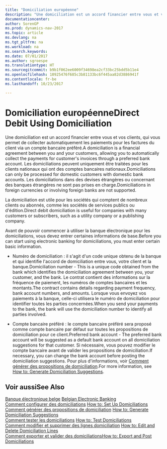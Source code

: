 ```yaml
---
title: "Domiciliation européenne"
description: "Une domiciliation est un accord financier entre vous et vos clients, qui vous permet de collecter automatiquement les paiements pour les factures du client via un compte bancaire préféré. Les domiciliations peuvent uniquement être traitées pour les clients nationaux qui ont des comptes bancaires nationaux."
documentationcenter: 
author: SorenGP
ms.prod: dynamics-nav-2017
ms.topic: article
ms.devlang: na
ms.tgt_pltfrm: na
ms.workload: na
ms.search.keywords: 
ms.date: 07/01/2017
ms.author: sgroespe
ms.translationtype: HT
ms.sourcegitcommit: b9b1f062ee6009f34698ea2cf33bc25bdd5b11e4
ms.openlocfilehash: 10925476f685c3b81133bc6f445aa82d3886941f
ms.contentlocale: fr-be
ms.lasthandoff: 10/23/2017

---
```

# <a name="direct-debit-using-domiciliation"></a><span data-ttu-id="5e58a-104">Domiciliation européenne</span><span class="sxs-lookup"><span data-stu-id="5e58a-104">Direct Debit Using Domiciliation</span></span>
<span data-ttu-id="5e58a-105">Une domiciliation est un accord financier entre vous et vos clients, qui vous permet de collecter automatiquement les paiements pour les factures du client via un compte bancaire préféré.</span><span class="sxs-lookup"><span data-stu-id="5e58a-105">A domiciliation is a financial agreement between you and your customers, allowing you to automatically collect the payments for customer's invoices through a preferred bank account.</span></span> <span data-ttu-id="5e58a-106">Les domiciliations peuvent uniquement être traitées pour les clients nationaux qui ont des comptes bancaires nationaux.</span><span class="sxs-lookup"><span data-stu-id="5e58a-106">Domiciliations can only be processed for domestic customers with domestic bank accounts.</span></span> <span data-ttu-id="5e58a-107">Les domiciliations dans des devises étrangères ou concernant des banques étrangères ne sont pas prises en charge.</span><span class="sxs-lookup"><span data-stu-id="5e58a-107">Domiciliations in foreign currencies or involving foreign banks are not supported.</span></span>  

<span data-ttu-id="5e58a-108">La domiciliation est utile pour les sociétés qui comptent de nombreux clients ou abonnés, comme les sociétés de services publics ou d'édition.</span><span class="sxs-lookup"><span data-stu-id="5e58a-108">Direct debit domiciliation is useful for companies with many customers or subscribers, such as a utility company or a publishing company.</span></span>  

<span data-ttu-id="5e58a-109">Avant de pouvoir commencer à utiliser la banque électronique pour les domiciliations, vous devez entrer certaines informations de base.</span><span class="sxs-lookup"><span data-stu-id="5e58a-109">Before you can start using electronic banking for domiciliations, you must enter certain basic information.</span></span>  

- <span data-ttu-id="5e58a-110">Numéro de domiciliation : il s'agit d'un code unique obtenu de la banque et qui identifie l'accord de domiciliation entre vous, votre client et la banque.</span><span class="sxs-lookup"><span data-stu-id="5e58a-110">Domiciliation number - This is a unique code obtained from the bank which identifies the domiciliation agreement between you, your customer, and the bank.</span></span> <span data-ttu-id="5e58a-111">Le contrat contient des informations sur la fréquence de paiement, les numéros de comptes bancaires et les montants.</span><span class="sxs-lookup"><span data-stu-id="5e58a-111">The contract contains details regarding payment frequency, bank account numbers, and amounts.</span></span> <span data-ttu-id="5e58a-112">Lorsque vous envoyez vos paiements à la banque, celle-ci utilisera le numéro de domiciliation pour identifier toutes les parties concernées.</span><span class="sxs-lookup"><span data-stu-id="5e58a-112">When you send your payments to the bank, the bank will use the domiciliation number to identify all parties involved.</span></span>  

- <span data-ttu-id="5e58a-113">Compte bancaire préféré : le compte bancaire préféré sera proposé comme compte bancaire par défaut sur toutes les propositions de domiciliation pour ce client.</span><span class="sxs-lookup"><span data-stu-id="5e58a-113">Preferred bank account - The preferred bank account will be suggested as a default bank account on all domiciliation suggestions for that customer.</span></span> <span data-ttu-id="5e58a-114">Si nécessaire, vous pouvez modifier le compte bancaire avant de valider les propositions de domiciliation.</span><span class="sxs-lookup"><span data-stu-id="5e58a-114">If necessary, you can change the bank account before posting the domiciliation suggestions.</span></span> <span data-ttu-id="5e58a-115">Pour plus d'informations, voir [Comment générer des propositions de domiciliation](how-to-generate-domiciliation-suggestions.md).</span><span class="sxs-lookup"><span data-stu-id="5e58a-115">For more information, see [How to: Generate Domiciliation Suggestions](how-to-generate-domiciliation-suggestions.md).</span></span>  

## <a name="see-also"></a><span data-ttu-id="5e58a-116">Voir aussi</span><span class="sxs-lookup"><span data-stu-id="5e58a-116">See Also</span></span>  
 <span data-ttu-id="5e58a-117">[Banque électronique belge](belgian-electronic-banking.md) </span><span class="sxs-lookup"><span data-stu-id="5e58a-117">[Belgian Electronic Banking](belgian-electronic-banking.md) </span></span>  
 <span data-ttu-id="5e58a-118">[Comment configurer des domiciliations](how-to-set-up-domiciliations.md) </span><span class="sxs-lookup"><span data-stu-id="5e58a-118">[How to: Set Up Domiciliations](how-to-set-up-domiciliations.md) </span></span>  
 <span data-ttu-id="5e58a-119">[Comment générer des propositions de domiciliation](how-to-generate-domiciliation-suggestions.md) </span><span class="sxs-lookup"><span data-stu-id="5e58a-119">[How to: Generate Domiciliation Suggestions](how-to-generate-domiciliation-suggestions.md) </span></span>  
 <span data-ttu-id="5e58a-120">[Comment tester les domiciliations](how-to-test-domiciliations.md) </span><span class="sxs-lookup"><span data-stu-id="5e58a-120">[How to: Test Domiciliations](how-to-test-domiciliations.md) </span></span>  
 <span data-ttu-id="5e58a-121">[Comment modifier et supprimer des lignes domiciliation](how-to-edit-and-delete-domiciliation-lines.md) </span><span class="sxs-lookup"><span data-stu-id="5e58a-121">[How to: Edit and Delete Domiciliation Lines](how-to-edit-and-delete-domiciliation-lines.md) </span></span>  
 [<span data-ttu-id="5e58a-122">Comment exporter et valider des domiciliations</span><span class="sxs-lookup"><span data-stu-id="5e58a-122">How to: Export and Post Domiciliations</span></span>](how-to-export-and-post-domiciliations.md)

